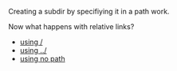 Creating a subdir by specifiying it in a path work.

Now what happens with relative links?
* [using /](/Learn.md)
* [using ../](../Learn.md)
* [using no path](Learn.md)
